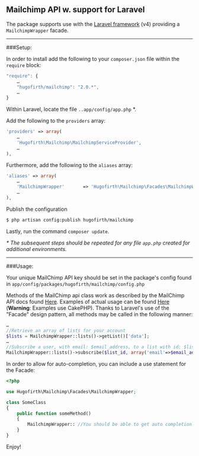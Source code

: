 Mailchimp API w. support for Laravel
---

The package supports use with the [Laravel framework][2] (v4) providing a `MailchimpWrapper` facade. 

----

###Setup:

In order to install add the following to your `composer.json` file within the `require` block:

```js
"require": {
    …
    "hugofirth/mailchimp": "2.0.*",
    …
}
```

Within Laravel, locate the file `..app/config/app.php` *.

Add the following to the `providers` array:

```php
'providers' => array(
    …
    'Hugofirth\Mailchimp\MailchimpServiceProvider',
    …
),
```

Furthermore, add the following to the `aliases` array:

```php
'aliases' => array(
    …
    'MailchimpWrapper'       => 'Hugofirth\Mailchimp\Facades\MailchimpWrapper',
    …
),
```

Publish the configuration

```sh
$ php artisan config:publish hugofirth/mailchimp
```

Lastly, run the command `composer update`.

_\* The subsequent steps should be repeated for any file `app.php` created for additional environments._ 

----

###Usage:

Your unique MailChimp API key should be set in the package's config found in `app/config/packages/hugofirth/mailchimp/config.php`

Methods of the MailChimp api class work as described by the MailChimp API docs found [Here][3]. Examples of actual usage can be found [Here][4] (**Warning**: Examples use CakePHP). Thanks to Laravel's use of the "Facade" design pattern, all methods may be called in the following manner:

```php
…
//Retrieve an array of lists for your account
$lists = MailchimpWrapper::lists()->getList()['data'];
…
//Subscribe a user, with email: $email_address, to a list with id: $list_id
MailchimpWrapper::lists()->subscribe($list_id, array('email'=>$email_address));
```

In order to allow for auto-completion, you can include a use statement for the Facade:

```php
<?php

use Hugofirth\Mailchimp\Facades\MailchimpWrapper;

class SomeClass
{
    public function someMethod()
    {
        MailchimpWrapper:: //You should be able to get auto completion here for the API methods/properties
    }
}
```

Enjoy!

[1]: http://apidocs.mailchimp.com/api/downloads/#php
[2]: http://laravel.com/
[3]: http://apidocs.mailchimp.com/api/1.3/
[4]: https://github.com/mailchimp/mcapi2-php-examples
